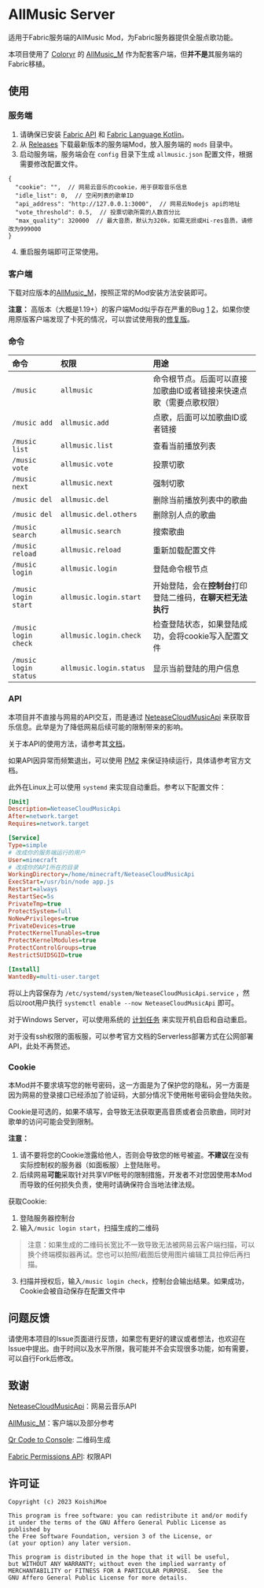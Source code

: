# AllMusic Server

适用于Fabric服务端的AllMusic Mod，为Fabric服务器提供全服点歌功能。

本项目使用了 [Coloryr](https://github.com/Coloryr) 的 [AllMusic_M](https://github.com/Coloryr/AllMusic_M) 作为配套客户端，但**并不是**其服务端的Fabric移植。

## 使用

### 服务端

1. 请确保已安装 [Fabric API](https://www.curseforge.com/minecraft/mc-mods/fabric-api) 和 [Fabric Language Kotlin](https://www.curseforge.com/minecraft/mc-mods/fabric-language-kotlin)。
2. 从 [Releases](https://github.com/lolicode-org/AllMusic_Server/releases) 下载最新版本的服务端Mod，放入服务端的 `mods` 目录中。
3. 启动服务端，服务端会在 `config` 目录下生成 `allmusic.json` 配置文件，根据需要修改配置文件。
```json5
{
  "cookie": "",  // 网易云音乐的cookie，用于获取音乐信息
  "idle_list": 0,  // 空闲列表的歌单ID
  "api_address": "http://127.0.0.1:3000",  // 网易云Nodejs api的地址
  "vote_threshold": 0.5,  // 投票切歌所需的人数百分比
  "max_quality": 320000  // 最大音质，默认为320k，如需无损或Hi-res音质，请修改为999000
}
```
4. 重启服务端即可正常使用。

### 客户端

下载对应版本的[AllMusic_M](https://github.com/Colyyr/AllMusic_M/releases)，按照正常的Mod安装方法安装即可。

**注意：** 高版本（大概是1.19+）的客户端Mod似乎存在严重的Bug [1](https://github.com/Coloryr/AllMusic_M/issues/16) [2](https://github.com/Coloryr/AllMusic_M/issues/17)，如果你使用原版客户端发现了卡死的情况，可以尝试使用我的[修复版](https://github.com/lolicode-org/AllMusic_M/releases)。

### 命令

| 命令                    | 权限                      | 用途                                 |
|:----------------------|:------------------------|:-----------------------------------|
| `/music`              | `allmusic`              | 命令根节点。后面可以直接加歌曲ID或者链接来快速点歌（需要点歌权限） |
| `/music add`          | `allmusic.add`          | 点歌，后面可以加歌曲ID或者链接                   |
| `/music list`         | `allmusic.list`         | 查看当前播放列表                           |
| `/music vote`         | `allmusic.vote`         | 投票切歌                               |
| `/music next`         | `allmusic.next`         | 强制切歌                               |
| `/music del`          | `allmusic.del`          | 删除当前播放列表中的歌曲                       |
| `/music del`          | `allmusic.del.others`   | 删除别人点的歌曲                           |
| `/music search`       | `allmusic.search`       | 搜索歌曲                               |
| `/music reload`       | `allmusic.reload`       | 重新加载配置文件                           |
| `/music login`        | `allmusic.login`        | 登陆命令根节点                            |
| `/music login start`  | `allmusic.login.start`  | 开始登陆，会在**控制台**打印登陆二维码，**在聊天栏无法执行** |
| `/music login check`  | `allmusic.login.check`  | 检查登陆状态，如果登陆成功，会将cookie写入配置文件       |
| `/music login status` | `allmusic.login.status` | 显示当前登陆的用户信息                        |

### API

本项目并不直接与网易的API交互，而是通过 [NeteaseCloudMusicApi](https://github.com/Binaryify/NeteaseCloudMusicApi) 来获取音乐信息。此举是为了降低网易后续可能的限制带来的影响。

关于本API的使用方法，请参考其[文档](https://binaryify.github.io/NeteaseCloudMusicApi/#/)。

如果API因异常而频繁退出，可以使用 [PM2](https://pm2.keymetrics.io/) 来保证持续运行，具体请参考官方文档。

此外在Linux上可以使用 `systemd` 来实现自动重启。参考以下配置文件：
```ini
[Unit]
Description=NeteaseCloudMusicApi
After=network.target
Requires=network.target

[Service]
Type=simple
# 改成你的服务端运行的用户
User=minecraft
# 改成你的API所在的目录
WorkingDirectory=/home/minecraft/NeteaseCloudMusicApi
ExecStart=/usr/bin/node app.js
Restart=always
RestartSec=5s
PrivateTmp=true
ProtectSystem=full
NoNewPrivileges=true
PrivateDevices=true
ProtectKernelTunables=true
ProtectKernelModules=true
ProtectControlGroups=true
RestrictSUIDSGID=true

[Install]
WantedBy=multi-user.target
```
将以上内容保存为 `/etc/systemd/system/NeteaseCloudMusicApi.service` ，然后以root用户执行 `systemctl enable --now NeteaseCloudMusicApi` 即可。

对于Windows Server，可以使用系统的 [计划任务](https://docs.microsoft.com/zh-cn/windows/win32/taskschd/task-scheduler-start-page) 来实现开机自启和自动重启。

对于没有ssh权限的面板服，可以参考官方文档的Serverless部署方式在公网部署API，此处不再赘述。

### Cookie

本Mod并不要求填写您的帐号密码，这一方面是为了保护您的隐私，另一方面是因为网易的登录接口已经添加了验证码，大部分情况下使用帐号密码会登陆失败。

Cookie是可选的，如果不填写，会导致无法获取更高音质或者会员歌曲，同时对歌单的访问可能会受到限制。

**注意：** 
1. 请不要将您的Cookie泄露给他人，否则会导致您的帐号被盗。**不建议**在没有实际控制权的服务器（如面板服）上登陆账号。
2. 后续网易**可能**采取针对共享VIP帐号的限制措施，开发者不对您因使用本Mod而导致的任何损失负责，使用时请确保符合当地法律法规。

获取Cookie:
1. 登陆服务器控制台
2. 输入`/music login start`，扫描生成的二维码
> 注意：如果生成的二维码长宽比不一致导致无法被网易云客户端扫描，可以换个终端模拟器再试。您也可以拍照/截图后使用图片编辑工具拉伸后再扫描。
3. 扫描并授权后，输入`/music login check`，控制台会输出结果。如果成功，Cookie会被自动保存在配置文件中

## 问题反馈

请使用本项目的Issue页面进行反馈，如果您有更好的建议或者想法，也欢迎在Issue中提出。由于时间以及水平所限，我可能并不会实现很多功能，如有需要，可以自行Fork后修改。

## 致谢

[NeteaseCloudMusicApi](https://github.com/Binaryify/NeteaseCloudMusicApi)：网易云音乐API

[AllMusic_M](https://github.com/Coloryr/AllMusic_M)：客户端以及部分参考

[Qr Code to Console](https://github.com/yuanyouxi/qr-code-to-console): 二维码生成

[Fabric Permissions API](https://github.com/lucko/fabric-permissions-api): 权限API

## 许可证
```text
Copyright (c) 2023 KoishiMoe

This program is free software: you can redistribute it and/or modify
it under the terms of the GNU Affero General Public License as published by
the Free Software Foundation, version 3 of the License, or
(at your option) any later version.

This program is distributed in the hope that it will be useful,
but WITHOUT ANY WARRANTY; without even the implied warranty of
MERCHANTABILITY or FITNESS FOR A PARTICULAR PURPOSE.  See the
GNU Affero General Public License for more details.
```
